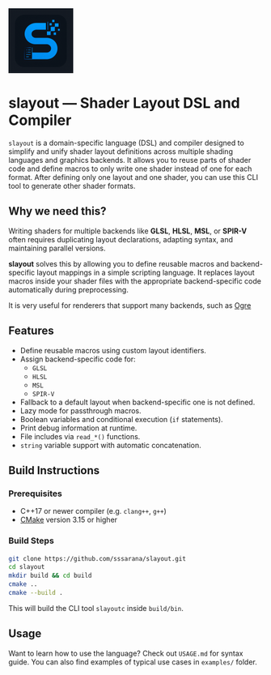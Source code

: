 <img src="slayout.png" width="128"/>

# slayout — Shader Layout DSL and Compiler

`slayout` is a domain-specific language (DSL) and compiler designed to simplify and unify shader layout definitions across multiple shading languages and graphics backends.
It allows you to reuse parts of shader code and define macros to only write one shader instead of one for each format. After defining only one layout and one shader, you can use this CLI tool to generate other shader formats.

## Why we need this?

Writing shaders for multiple backends like **GLSL**, **HLSL**, **MSL**, or **SPIR-V** often requires duplicating layout declarations, adapting syntax, and maintaining parallel versions.

**slayout** solves this by allowing you to define reusable macros and backend-specific layout mappings in a simple scripting language. It replaces layout macros inside your shader files with the appropriate backend-specific code automatically during preprocessing.

It is very useful for renderers that support many backends, such as [Ogre](https://github.com/OGRECave/ogre-next)

## Features

- Define reusable macros using custom layout identifiers.
- Assign backend-specific code for:
  - `GLSL`
  - `HLSL`
  - `MSL`
  - `SPIR-V`
- Fallback to a default layout when backend-specific one is not defined.
- Lazy mode for passthrough macros.
- Boolean variables and conditional execution (`if` statements).
- Print debug information at runtime.
- File includes via `read_*()` functions.
- `string` variable support with automatic concatenation.

## Build Instructions

### Prerequisites

- C++17 or newer compiler (e.g. `clang++`, `g++`)
- [CMake](https://cmake.org/) version 3.15 or higher

### Build Steps

```bash
git clone https://github.com/sssarana/slayout.git
cd slayout
mkdir build && cd build
cmake ..
cmake --build .
```

This will build the CLI tool `slayoutc` inside `build/bin`.

## Usage
Want to learn how to use the language? Check out `USAGE.md` for syntax guide. You can also find examples of typical use cases in `examples/` folder.